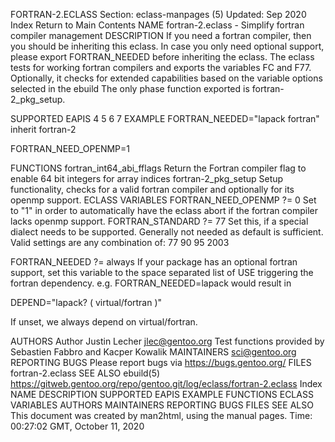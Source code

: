 FORTRAN-2.ECLASS
Section: eclass-manpages (5)
Updated: Sep 2020
Index Return to Main Contents
NAME
fortran-2.eclass - Simplify fortran compiler management
DESCRIPTION
If you need a fortran compiler, then you should be inheriting this eclass. In case you only need optional support, please export FORTRAN_NEEDED before inheriting the eclass.
The eclass tests for working fortran compilers and exports the variables FC and F77. Optionally, it checks for extended capabilities based on the variable options selected in the ebuild The only phase function exported is fortran-2_pkg_setup.

SUPPORTED EAPIS
4 5 6 7
EXAMPLE
FORTRAN_NEEDED="lapack fortran"
inherit fortran-2

FORTRAN_NEED_OPENMP=1

FUNCTIONS
fortran_int64_abi_fflags
Return the Fortran compiler flag to enable 64 bit integers for array indices
fortran-2_pkg_setup
Setup functionality, checks for a valid fortran compiler and optionally for its openmp support.
ECLASS VARIABLES
FORTRAN_NEED_OPENMP ?= 0
Set to "1" in order to automatically have the eclass abort if the fortran compiler lacks openmp support.
FORTRAN_STANDARD ?= 77
Set this, if a special dialect needs to be supported. Generally not needed as default is sufficient.
Valid settings are any combination of: 77 90 95 2003

FORTRAN_NEEDED ?= always
If your package has an optional fortran support, set this variable to the space separated list of USE triggering the fortran dependency.
e.g. FORTRAN_NEEDED=lapack would result in

DEPEND="lapack? ( virtual/fortran )"

If unset, we always depend on virtual/fortran.

AUTHORS
Author Justin Lecher <jlec@gentoo.org>
Test functions provided by Sebastien Fabbro and Kacper Kowalik
MAINTAINERS
sci@gentoo.org
REPORTING BUGS
Please report bugs via https://bugs.gentoo.org/
FILES
fortran-2.eclass
SEE ALSO
ebuild(5)
https://gitweb.gentoo.org/repo/gentoo.git/log/eclass/fortran-2.eclass
Index
NAME
DESCRIPTION
SUPPORTED EAPIS
EXAMPLE
FUNCTIONS
ECLASS VARIABLES
AUTHORS
MAINTAINERS
REPORTING BUGS
FILES
SEE ALSO
This document was created by man2html, using the manual pages.
Time: 00:27:02 GMT, October 11, 2020